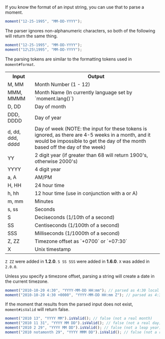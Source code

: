 If you know the format of an input string, you can use that to parse a moment.

```javascript
moment("12-25-1995", "MM-DD-YYYY");
```

The parser ignores non-alphanumeric characters, so both of the following will return the same thing.

```javascript
moment("12-25-1995", "MM-DD-YYYY");
moment("12\25\1995", "MM-DD-YYYY");
```

The parsing tokens are similar to the formatting tokens used in `moment#format`.

<table class="table table-striped table-bordered">
  <tbody>
    <tr>
      <th>Input</th>
      <th>Output</th>
    </tr>
    <tr>
      <td>M, MM</td>
      <td>Month Number (1 - 12)</td>
    </tr>
    <tr>
      <td>MMM, MMMM</td>
      <td>Month Name (In currently language set by `moment.lang()`)</td>
    </tr>
    <tr>
      <td>D, DD</td>
      <td>Day of month</td>
    </tr>
    <tr>
      <td>DDD, DDDD</td>
      <td>Day of year</td>
    </tr>
    <tr>
      <td>d, dd, ddd, dddd</td>
      <td>Day of week (NOTE: the input for these tokens is ignored, as there are 4-5 weeks in a month, and it would be impossible to get the day of the month based off the day of the week)</td>
    </tr>
    <tr>
      <td>YY</td>
      <td>2 digit year (if greater than 68 will return 1900's, otherwise 2000's)</td>
    </tr>
    <tr>
      <td>YYYY</td>
      <td>4 digit year</td>
    </tr>
    <tr>
      <td>a, A</td>
      <td>AM/PM</td>
    </tr>
    <tr>
      <td>H, HH</td>
      <td>24 hour time</td>
    </tr>
    <tr>
      <td>h, hh</td>
      <td>12 hour time (use in conjunction with a or A)</td>
    </tr>
    <tr>
      <td>m, mm</td>
      <td>Minutes</td>
    </tr>
    <tr>
      <td>s, ss</td>
      <td>Seconds</td>
    </tr>
    <tr>
      <td>S</td>
      <td>Deciseconds (1/10th of a second)</td>
    </tr>
    <tr>
      <td>SS</td>
      <td>Centiseconds (1/100th of a second)</td>
    </tr>
    <tr>
      <td>SSS</td>
      <td>Milliseconds (1/1000th of a second)</td>
    </tr>
    <tr>
      <td>Z, ZZ</td>
      <td>
        Timezone offset as `+0700` or `+07:30`
      </td>
    </tr>
    <tr>
      <td>X</td>
      <td>
        Unix timestamp
      </td>
    </tr>
  </tbody>
</table>

`Z ZZ` were added in **1.2.0**. `S SS SSS` were added in **1.6.0**. `X` was added in `2.0.0`.

Unless you specify a timezone offset, parsing a string will create a date in the current timezone.

```javascript
moment("2010-10-20 4:30", "YYYY-MM-DD HH:mm"); // parsed as 4:30 local time
moment("2010-10-20 4:30 +0000", "YYYY-MM-DD HH:mm Z"); // parsed as 4:30 GMT
```

If the moment that results from the parsed input does not exist, `moment#isValid` will return false.

```javascript
moment("2010 13", "YYYY MM").isValid(); // false (not a real month)
moment("2010 11 31", "YYYY MM DD").isValid(); // false (not a real day)
moment("2010 2 29", "YYYY MM DD").isValid(); // false (not a leap year)
moment("2010 notamonth 29", "YYYY MMM DD").isValid(); // false (not a real month name)
```
